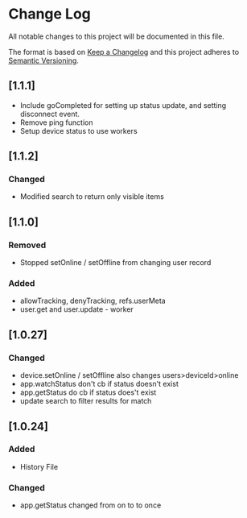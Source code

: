 # Change Log
All notable changes to this project will be documented in this file.

The format is based on [Keep a Changelog](http://keepachangelog.com/)
and this project adheres to [Semantic Versioning](http://semver.org/).
## [1.1.1]
- Include goCompleted for setting up status update, and setting disconnect event.
- Remove ping function
- Setup device status to use workers

## [1.1.2]
### Changed
- Modified search to return only visible items

## [1.1.0]
### Removed
- Stopped setOnline / setOffline from changing user record
### Added 
- allowTracking, denyTracking, refs.userMeta
- user.get and user.update - worker

## [1.0.27]
### Changed
- device.setOnline / setOffline also changes users>deviceId>online
- app.watchStatus don't cb if status doesn't exist
- app.getStatus do cb if status does't exist
- update search to filter results for match

## [1.0.24]
### Added
- History File

### Changed
- app.getStatus changed from on to to once
